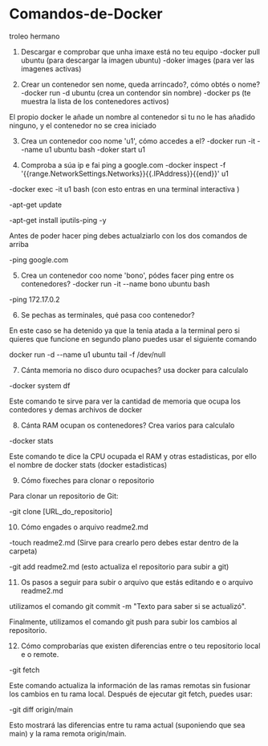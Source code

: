 # Comandos-de-Docker
troleo hermano

1. Descargar e comprobar que unha imaxe está no teu equipo
-docker pull ubuntu (para descargar la imagen ubuntu)
-doker images (para ver las imagenes activas)

2. Crear un contenedor sen nome, queda arrincado?, cómo obtés o nome?
-docker run -d ubuntu (crea un contendor sin nombre)
-docker ps (te muestra la lista de los contenedores activos)

El propio docker le añade un nombre al contenedor si tu no le has añadido ninguno, y el contenedor no se crea iniciado 


3. Crea un contenedor coo nome 'u1', cómo accedes a el?
-docker run -it --name u1 ubuntu bash
-doker start u1 


4. Comproba a súa ip e fai ping a google.com
-docker inspect -f '{{range.NetworkSettings.Networks}}{{.IPAddress}}{{end}}' u1

-docker exec -it u1 bash (con esto entras en una terminal interactiva )

-apt-get update

-apt-get install iputils-ping -y

Antes de poder hacer ping debes actualziarlo con los dos comandos de arriba

-ping google.com

5. Crea un contenedor coo nome 'bono', pódes facer ping entre os contenedores?
-docker run -it --name bono  ubuntu bash

-ping 172.17.0.2

6. Se pechas as terminales, qué pasa coo contenedor?

En este caso se ha detenido ya que la tenia atada a la terminal pero si quieres que funcione en segundo plano puedes usar el siguiente comando 

docker run -d --name u1 ubuntu tail -f /dev/null

7. Cánta memoria no disco duro ocupaches? usa docker para calculalo

-docker system df

Este comando te sirve para ver la cantidad de memoria que ocupa los contedores y demas archivos de docker

8. Cánta RAM ocupan os contenedores? Crea varios para calculalo

-docker stats

Este comando te dice la CPU ocupada el RAM y otras estadisticas, por ello el nombre de docker stats (docker estadisticas)

9. Cómo fixeches para clonar o repositorio

Para clonar un repositorio de Git:

-git clone [URL_do_repositorio]

10. Cómo engades o arquivo readme2.md

-touch readme2.md (Sirve para crearlo pero debes estar dentro de la carpeta)

-git add readme2.md (esto actualiza el repositorio para subir a git)

11. Os pasos a seguir para subir o arquivo que estás editando e o arquivo readme2.md

utilizamos el comando git commit -m "Texto para saber si se actualizó".

Finalmente, utilizamos el comando git push para subir los cambios al repositorio. 

12. Cómo comprobarías que existen diferencias entre o teu repositorio local e o remote.

-git fetch

Este comando actualiza la información de las ramas remotas sin fusionar los cambios en tu rama local. Después de ejecutar git fetch, puedes usar:

-git diff origin/main

Esto mostrará las diferencias entre tu rama actual (suponiendo que sea main) y la rama remota origin/main.
